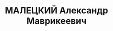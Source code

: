 ---
title: МАЛЕЦКИЙ Александр Маврикеевич
description: "Род. в 1897, Петроковская губ., г. Новорадомск, поляк, обр.: высшее,\
  \ член ВКП(б). Проживал: Москва, Петроверигский пер., д.10 кв.5 (по другим данным\
  \ - Петровский пер., д.7, кв.5). Консультант во Всесоюзной библиотеке им.Ленина.\
  \ \n  Арестован 18.09.1937. Обв. в пропаганде троцкизма и участии в троцкистской\
  \ шпионско-диверсионной организации. Приговор: ВК ВС СССР, 15.11.1937 – ВМН. Расстрелян\
  \ 15.11.1937, г.Москва. \n  Реабилитирован ВК ВС СССР 17.12.1955"
---